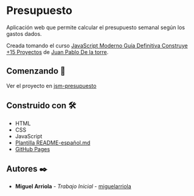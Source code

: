 # Presupuesto

Aplicación web que permite calcular el presupuesto semanal según los gastos dados.

Creada tomando el curso [JavaScript Moderno Guía Definitiva Construye +15 Proyectos](https://www.udemy.com/course/javascript-moderno-guia-definitiva-construye-10-proyectos/) de [Juan Pablo De la torre](https://www.udemy.com/user/juanpablodelatorrevaldez/).

## Comenzando 🚀

Ver el proyecto en [jsm-presupuesto](https://miguelarriola.github.io/jsm-presupuesto/)

## Construido con 🛠️

- HTML
- CSS
- JavaScript
- [Plantilla README-español.md](https://gist.github.com/Villanuevand/6386899f70346d4580c723232524d35a)
- [GitHub Pages](https://pages.github.com/)

## Autores ✒️

- **Miguel Arriola** - _Trabajo Inicial_ - [miguelarriola](https://github.com/miguelarriola)

<!-- Agregar proyecto a GitHub Pages -->

<!-- 
git init
git checkout -b gh-pages
git remote add [nombre-remoto] [repositorio-githob]
git add .
git commit -m "primer commit"
git push -u [nombre-remoto] gh-pages (puede solicitar autenticación)
 -->
